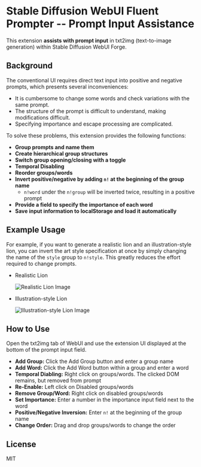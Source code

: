 # Stable Diffusion WebUI Fluent Prompter -- Prompt Input Assistance

This extension **assists with prompt input** in txt2img (text-to-image generation) within Stable Diffusion WebUI Forge.

## Background

The conventional UI requires direct text input into positive and negative prompts, which presents several inconveniences:

- It is cumbersome to change some words and check variations with the same prompt.
- The structure of the prompt is difficult to understand, making modifications difficult.
- Specifying importance and escape processing are complicated.

To solve these problems, this extension provides the following functions:

- **Group prompts and name them**
- **Create hierarchical group structures**
- **Switch group opening/closing with a toggle**
- **Temporal Disabling**
- **Reorder groups/words**
- **Invert positive/negative by adding `n!` at the beginning of the group name**
  - `n!word` under the `n!group` will be inverted twice, resulting in a positive prompt
- **Provide a field to specify the importance of each word**
- **Save input information to localStorage and load it automatically**

## Example Usage

For example, if you want to generate a realistic lion and an illustration-style lion, you can invert the art style specification at once by simply changing the name of the `style` group to `n!style`. This greatly reduces the effort required to change prompts.

- Realistic Lion

  ![Realistic Lion Image](https://kagari-markdown.s3.ap-northeast-1.amazonaws.com/202503/lion-real.png)

- Illustration-style Lion

  ![Illustration-style Lion Image](https://kagari-markdown.s3.ap-northeast-1.amazonaws.com/202503/lion-manga.png)

## How to Use

Open the txt2img tab of WebUI and use the extension UI displayed at the bottom of the prompt input field.

- **Add Group:** Click the Add Group button and enter a group name
- **Add Word:** Click the Add Word button within a group and enter a word
- **Temporal Diabling:** Right click on groups/words. The clicked DOM remains, but removed from prompt
- **Re-Enable:** Left click on Disabled groups/words
- **Remove Group/Word:** Right click on disabled groups/words
- **Set Importance:** Enter a number in the importance input field next to the word
- **Positive/Negative Inversion:** Enter `n!` at the beginning of the group name
- **Change Order:** Drag and drop groups/words to change the order

## License

MIT
